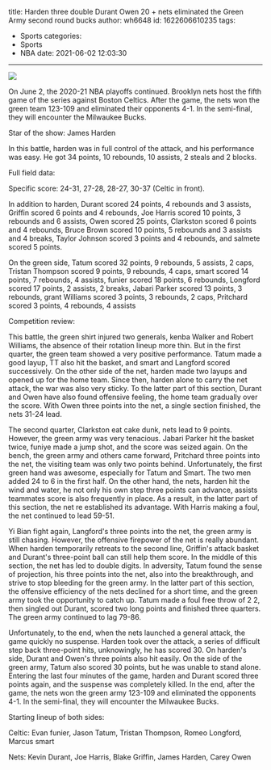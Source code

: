 title: Harden three double Durant Owen 20 + nets eliminated the Green Army second round bucks
author: wh6648
id: 1622606610235
tags: 
- Sports
categories: 
- Sports
- NBA
date: 2021-06-02 12:03:30
---
![](https://p9.itc.cn/q_70/images01/20210602/b18aae015b464631bb7b9d90f9057ae4.jpeg)


On June 2, the 2020-21 NBA playoffs continued. Brooklyn nets host the fifth game of the series against Boston Celtics. After the game, the nets won the green team 123-109 and eliminated their opponents 4-1. In the semi-final, they will encounter the Milwaukee Bucks.

Star of the show: James Harden

In this battle, harden was in full control of the attack, and his performance was easy. He got 34 points, 10 rebounds, 10 assists, 2 steals and 2 blocks.

Full field data:

Specific score: 24-31, 27-28, 28-27, 30-37 (Celtic in front).

In addition to harden, Durant scored 24 points, 4 rebounds and 3 assists, Griffin scored 6 points and 4 rebounds, Joe Harris scored 10 points, 3 rebounds and 6 assists, Owen scored 25 points, Clarkston scored 6 points and 4 rebounds, Bruce Brown scored 10 points, 5 rebounds and 3 assists and 4 breaks, Taylor Johnson scored 3 points and 4 rebounds, and salmete scored 5 points.

On the green side, Tatum scored 32 points, 9 rebounds, 5 assists, 2 caps, Tristan Thompson scored 9 points, 9 rebounds, 4 caps, smart scored 14 points, 7 rebounds, 4 assists, funier scored 18 points, 6 rebounds, Longford scored 17 points, 2 assists, 2 breaks, Jabari Parker scored 13 points, 3 rebounds, grant Williams scored 3 points, 3 rebounds, 2 caps, Pritchard scored 3 points, 4 rebounds, 4 assists

Competition review:

This battle, the green shirt injured two generals, kenba Walker and Robert Williams, the absence of their rotation lineup more thin. But in the first quarter, the green team showed a very positive performance. Tatum made a good layup, TT also hit the basket, and smart and Langford scored successively. On the other side of the net, harden made two layups and opened up for the home team. Since then, harden alone to carry the net attack, the war was also very sticky. To the latter part of this section, Durant and Owen have also found offensive feeling, the home team gradually over the score. With Owen three points into the net, a single section finished, the nets 31-24 lead.

The second quarter, Clarkston eat cake dunk, nets lead to 9 points. However, the green army was very tenacious. Jabari Parker hit the basket twice, funiye made a jump shot, and the score was seized again. On the bench, the green army and others came forward, Pritchard three points into the net, the visiting team was only two points behind. Unfortunately, the first green hand was awesome, especially for Tatum and Smart. The two men added 24 to 6 in the first half. On the other hand, the nets, harden hit the wind and water, he not only his own step three points can advance, assists teammates score is also frequently in place. As a result, in the latter part of this section, the net re established its advantage. With Harris making a foul, the net continued to lead 59-51.

Yi Bian fight again, Langford's three points into the net, the green army is still chasing. However, the offensive firepower of the net is really abundant. When harden temporarily retreats to the second line, Griffin's attack basket and Durant's three-point ball can still help them score. In the middle of this section, the net has led to double digits. In adversity, Tatum found the sense of projection, his three points into the net, also into the breakthrough, and strive to stop bleeding for the green army. In the latter part of this section, the offensive efficiency of the nets declined for a short time, and the green army took the opportunity to catch up. Tatum made a foul free throw of 2 2, then singled out Durant, scored two long points and finished three quarters. The green army continued to lag 79-86.

Unfortunately, to the end, when the nets launched a general attack, the game quickly no suspense. Harden took over the attack, a series of difficult step back three-point hits, unknowingly, he has scored 30. On harden's side, Durant and Owen's three points also hit easily. On the side of the green army, Tatum also scored 30 points, but he was unable to stand alone. Entering the last four minutes of the game, harden and Durant scored three points again, and the suspense was completely killed. In the end, after the game, the nets won the green army 123-109 and eliminated the opponents 4-1. In the semi-final, they will encounter the Milwaukee Bucks.

Starting lineup of both sides:

Celtic: Evan funier, Jason Tatum, Tristan Thompson, Romeo Longford, Marcus smart

Nets: Kevin Durant, Joe Harris, Blake Griffin, James Harden, Carey Owen

